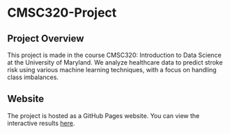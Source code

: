 # CMSC320-Project

## Project Overview
This project is made in the course CMSC320: Introduction to Data Science at the University of Maryland. We analyze healthcare data to predict stroke risk using various machine learning techniques, with a focus on handling class imbalances.

## Website
The project is hosted as a GitHub Pages website. You can view the interactive results [here](https://augustholmdtu.github.io/).